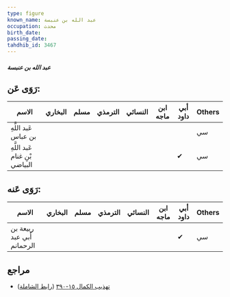 ```yaml
---
type: figure
known_name: عبد الله بن عنبسة
occupation: محدث
birth_date:
passing_date:
tahdhib_id: 3467
---
```

##### عبد الله بن عنبسة

## رَوَى عَن:
| الاسم                          | البخاري | مسلم | الترمذي | النسائي | ابن ماجه | أبي داود | Others |
| ------------------------------ | ------- | ---- | ------- | ------- | -------- | -------- | ------ |
| عَبد اللَّهِ بن عباس           |         |      |         |         |          |          | سي     |
| عَبد اللَّهِ بْنِ غنام البياضي |         |      |         |         |          | ✔        | سي     |
## رَوَى عَنه:
| الاسم                      | البخاري | مسلم | الترمذي | النسائي | ابن ماجه | أبي داود | Others |
| -------------------------- | ------- | ---- | ------- | ------- | -------- | -------- | ------ |
| ربيعة بن أَبي عبد الرحمانم |         |      |         |         |          | ✔        | سي     |
## مراجع
- [تهذيب الكمال ١٥-٣٩٠](obsidian://open?vault=Tahdhib-al-Kamal&file=Figures/٣٤٦٧-عبد%20الله%20بن%20عنبسة) ([رابط الشاملة](https://shamela.ws/book/3722/7874))